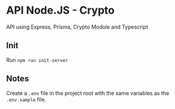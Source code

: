 # API Node.JS - Crypto
API using Express, Prisma, Crypto Module and Typescript

## Init
Run `npm run init-server`

## Notes
Create a `.env` file in the project root with the same variables as the `.env.sample` file.